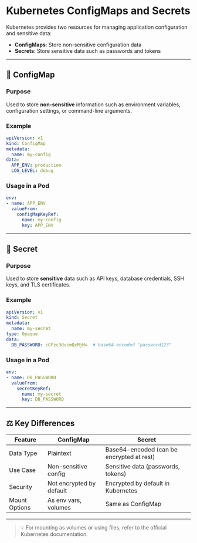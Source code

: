 # Kubernetes ConfigMaps and Secrets

Kubernetes provides two resources for managing application configuration and sensitive data:

- **ConfigMaps**: Store non-sensitive configuration data
- **Secrets**: Store sensitive data such as passwords and tokens

---

## 🔧 ConfigMap

### Purpose

Used to store **non-sensitive** information such as environment variables, configuration settings, or command-line arguments.

### Example

```yaml
apiVersion: v1
kind: ConfigMap
metadata:
  name: my-config
data:
  APP_ENV: production
  LOG_LEVEL: debug
```

### Usage in a Pod

```yaml
env:
- name: APP_ENV
  valueFrom:
    configMapKeyRef:
      name: my-config
      key: APP_ENV
```

---

## 🔐 Secret

### Purpose

Used to store **sensitive** data such as API keys, database credentials, SSH keys, and TLS certificates.

### Example

```yaml
apiVersion: v1
kind: Secret
metadata:
  name: my-secret
type: Opaque
data:
  DB_PASSWORD: cGFzc3dvcmQxMjM=  # base64 encoded "password123"
```

### Usage in a Pod

```yaml
env:
- name: DB_PASSWORD
  valueFrom:
    secretKeyRef:
      name: my-secret
      key: DB_PASSWORD
```

---

## ⚖️ Key Differences

| Feature        | ConfigMap       | Secret         |
|----------------|------------------|----------------|
| Data Type      | Plaintext        | Base64-encoded (can be encrypted at rest) |
| Use Case       | Non-sensitive config | Sensitive data (passwords, tokens) |
| Security       | Not encrypted by default | Encrypted by default in Kubernetes |
| Mount Options  | As env vars, volumes | Same as ConfigMap |

---

> 💡 For mounting as volumes or using files, refer to the official Kubernetes documentation.
